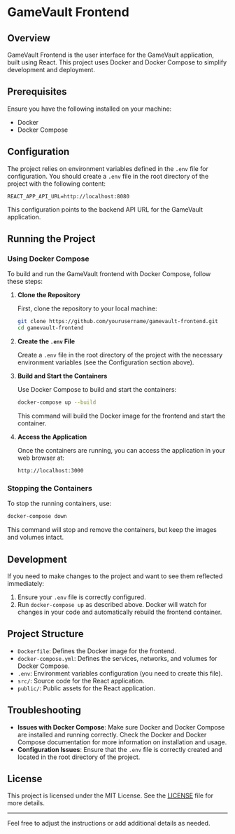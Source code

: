 # GameVault Frontend

## Overview

GameVault Frontend is the user interface for the GameVault application, built using React. This project uses Docker and Docker Compose to simplify development and deployment.

## Prerequisites

Ensure you have the following installed on your machine:

- Docker
- Docker Compose

## Configuration

The project relies on environment variables defined in the `.env` file for configuration. You should create a `.env` file in the root directory of the project with the following content:

```env
REACT_APP_API_URL=http://localhost:8080
```

This configuration points to the backend API URL for the GameVault application.

## Running the Project

### Using Docker Compose

To build and run the GameVault frontend with Docker Compose, follow these steps:

1. **Clone the Repository**

   First, clone the repository to your local machine:

   ```bash
   git clone https://github.com/yourusername/gamevault-frontend.git
   cd gamevault-frontend
   ```

2. **Create the `.env` File**

   Create a `.env` file in the root directory of the project with the necessary environment variables (see the Configuration section above).

3. **Build and Start the Containers**

   Use Docker Compose to build and start the containers:

   ```bash
   docker-compose up --build
   ```

   This command will build the Docker image for the frontend and start the container.

4. **Access the Application**

   Once the containers are running, you can access the application in your web browser at:

   ```
   http://localhost:3000
   ```

### Stopping the Containers

To stop the running containers, use:

```bash
docker-compose down
```

This command will stop and remove the containers, but keep the images and volumes intact.

## Development

If you need to make changes to the project and want to see them reflected immediately:

1. Ensure your `.env` file is correctly configured.
2. Run `docker-compose up` as described above. Docker will watch for changes in your code and automatically rebuild the frontend container.

## Project Structure

- `Dockerfile`: Defines the Docker image for the frontend.
- `docker-compose.yml`: Defines the services, networks, and volumes for Docker Compose.
- `.env`: Environment variables configuration (you need to create this file).
- `src/`: Source code for the React application.
- `public/`: Public assets for the React application.

## Troubleshooting

- **Issues with Docker Compose**: Make sure Docker and Docker Compose are installed and running correctly. Check the Docker and Docker Compose documentation for more information on installation and usage.
- **Configuration Issues**: Ensure that the `.env` file is correctly created and located in the root directory of the project.

## License

This project is licensed under the MIT License. See the [LICENSE](LICENSE) file for more details.

---

Feel free to adjust the instructions or add additional details as needed.
